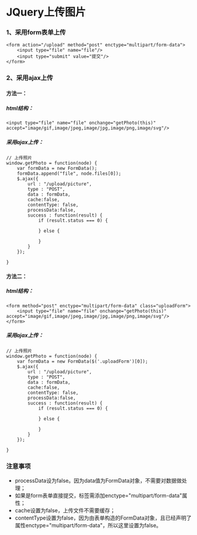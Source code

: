 # JQuery上传图片

### 1、采用form表单上传

```
<form action="/upload" method="post" enctype="multipart/form-data">
    <input type="file" name="file"/>
    <input type="submit" value="提交"/>
</form>

```

### 2、采用ajax上传

#### 方法一：

##### html结构：
```
<input type="file" name="file" onchange="getPhoto(this)" accept="image/gif,image/jpeg,image/jpg,image/png,image/svg"/>
```

##### 采用ajax上传：
```
// 上传照片
window.getPhoto = function(node) {
    var formData = new FormData();
    formData.append("file", node.files[0]);
    $.ajax({
        url : "/upload/picture",
        type : "POST",
        data : formData,
        cache:false,
        contentType: false,
        processData:false,
        success : function(result) {
            if (result.status === 0) {
                
            } else {
                
            }
        }
    });

}
```

#### 方法二：

##### html结构：
```
<form method="post" enctype="multipart/form-data" class="uploadForm">
    <input type="file" name="file" onchange="getPhoto(this)" accept="image/gif,image/jpeg,image/jpg,image/png,image/svg"/>
</form>
```

##### 采用ajax上传：
```
// 上传照片
window.getPhoto = function(node) {
    var formData = new FormData($('.uploadForm')[0]);
    $.ajax({
        url : "/upload/picture",
        type : "POST",
        data : formData,
        cache:false,
        contentType: false,
        processData:false,
        success : function(result) {
            if (result.status === 0) {
                
            } else {
                
            }
        }
    });

}
```
### 注意事项

- processData设为false。因为data值为FormData对象，不需要对数据做处理；
- 如果是form表单直接提交，标签需添加enctype="multipart/form-data"属性；
- cache设置为false，上传文件不需要缓存；
- contentType设置为false，因为由表单构造的FormData对象，且已经声明了属性enctype="multipart/form-data"，所以这里设置为false。